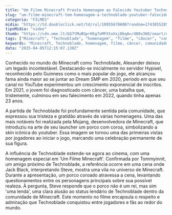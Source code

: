 ```yaml
---
title: "Um Filme Minecraft Presta Homenagem ao Falecido Youtuber Technoblade"
slug: "um-filme-minecraft-tem-homenagem-a-technoblade-youtuber-falecido-do-jogo-veja"
categoria: "FILMES"
midia: "https://td.doubleclick.net/td/rul/10955670600?random=1743855285032&cv=11&fst=1743855285032&fmt=3&bg=ffffff&guid=ON&async=1&gtm=45be5421v896288557za200&gcd=13l3l3l3l1l1&dma=0&tag_exp=102788824~102803279~102813109~102887800~102926062~102975949~103016951~103021830~103027016&u_w=800&u_h=600&url=https%3A%2F%2Fwww.omelete.com.br%2Ffilmes%2Fum-filme-minecraft-homenagem-technoblade-explicado&hn=www.googleadservices.com&frm=0&tiba=Um%20Filme%20Minecraft%20homenageia%20youtuber%20falecido%20Technoblade&npa=0&auid=1200494292.1743855285&uaa=&uab=&uafvl=&uamb=0&uam=&uap=&uapv=&uaw=0&fledge=1&data=event%3Dgtag.config&enablejsapi=1"
tipoMidia: "video"
thumb: "https://cdn.ome.lt/bG7tMuBGprHSg7oMFXtoXxj0kqA=/480x360/smart/extras/conteudos/minecraft_AZBm6Nt.jpg"
tags: ["Minecraft", "Technoblade", "homenagem", "filme", "câncer", "comunidade", "Youtuber", "Dream SMP"]
keywords: "Minecraft, Technoblade, homenagem, filme, câncer, comunidade, Youtuber, Dream SMP"
data: "2025-04-05T12:15:07.130Z"
---
```


Conhecido no mundo do Minecraft como Technoblade, Alexander deixou um legado incontestável. Destacando-se inicialmente no servidor Hypixel, reconhecido pelo Guinness como o mais popular do jogo, ele alcançou fama ainda maior ao se juntar ao Dream SMP em 2020, período em que seu canal no YouTube experimentou um crescimento exponencial de inscritos. Em 2021, o jovem foi diagnosticado com câncer, uma batalha que, tristemente, culminou em seu falecimento em 2022, quando tinha apenas 23 anos.

A partida de Technoblade foi profundamente sentida pela comunidade, que expressou sua tristeza e gratidão através de várias homenagens. Uma das mais notáveis foi realizada pela Mojang, desenvolvedora de Minecraft, que introduziu na arte de seu launcher um porco com coroa, simbolizando a skin icônica do youtuber. Essa imagem se tornou uma das primeiras vistas por jogadores ao iniciar o jogo, marcando uma celebração permanente de sua figura.

A influência de Technoblade estende-se agora ao cinema, com uma homenagem especial em 'Um Filme Minecraft'. Confirmada por Tommyinnit, um amigo próximo de Technoblade, a referência ocorre em uma cena onde Jack Black, interpretando Steve, mostra uma vila no universo de Minecraft. Durante a apresentação, um porco coroado atravessa a cena, levantando questionamentos entre os personagens principais sobre sua possível realeza. À pergunta, Steve responde que o porco não é um rei, mas sim 'uma lenda', uma clara alusão ao status lendário de Technoblade dentro da comunidade de Minecraft. Este momento no filme encapsula o respeito e admiração que Technoblade conquistou entre jogadores e fãs ao redor do mundo.